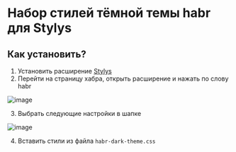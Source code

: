 # Набор стилей тёмной темы habr для Stylys

## Как установить?
1. Установить расширение [Stylys](https://chromewebstore.google.com/detail/stylus/clngdbkpkpeebahjckkjfobafhncgmne?hl=ru)
2. Перейти на страницу хабра, открыть расширение и нажать по слову habr
   
![image](https://github.com/Dispersioned/habr-dark-theme/assets/71058712/d6e97a4d-edbe-49c0-b75e-fe184d792278)

3. Выбрать следующие настройки в шапке

![image](https://github.com/Dispersioned/habr-dark-theme/assets/71058712/bfe7a0f0-dbe6-465f-9946-83bcae61eebe)

4. Вставить стили из файла `habr-dark-theme.css`
